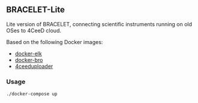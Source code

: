 BRACELET-Lite
-----

Lite version of BRACELET, connecting scientific instruments running on old OSes to 4CeeD cloud.

Based on the following Docker images:

* [docker-elk](https://github.com/deviantony/docker-elk)
* [docker-bro](https://github.com/blacktop/docker-bro)
* [4ceeduploader](https://github.com/bracelet-project/4ceeduploader)

### Usage 

```bash
./docker-compose up
```

